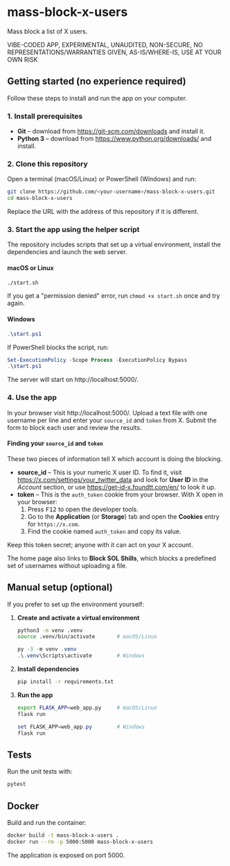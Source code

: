 # mass-block-x-users

Mass block a list of X users.

VIBE-CODED APP, EXPERIMENTAL, UNAUDITED, NON-SECURE, NO REPRESENTATIONS/WARRANTIES GIVEN, AS-IS/WHERE-IS, USE AT YOUR OWN RISK 

## Getting started (no experience required)

Follow these steps to install and run the app on your computer.

### 1. Install prerequisites

- **Git** – download from https://git-scm.com/downloads and install it.
- **Python 3** – download from https://www.python.org/downloads/ and install.

### 2. Clone this repository

Open a terminal (macOS/Linux) or PowerShell (Windows) and run:

```bash
git clone https://github.com/<your-username>/mass-block-x-users.git
cd mass-block-x-users
```

Replace the URL with the address of this repository if it is different.

### 3. Start the app using the helper script

The repository includes scripts that set up a virtual environment, install the dependencies and launch the web server.

#### macOS or Linux

```bash
./start.sh
```

If you get a "permission denied" error, run `chmod +x start.sh` once and try again.

#### Windows

```powershell
.\start.ps1
```

If PowerShell blocks the script, run:

```powershell
Set-ExecutionPolicy -Scope Process -ExecutionPolicy Bypass
.\start.ps1
```

The server will start on http://localhost:5000/.

### 4. Use the app

In your browser visit http://localhost:5000/.
Upload a text file with one username per line and enter your `source_id` and `token` from X. Submit the form to block each user and review the results.

#### Finding your `source_id` and `token`

These two pieces of information tell X which account is doing the blocking.

- **source_id** – This is your numeric X user ID. To find it, visit <https://x.com/settings/your_twitter_data> and look for **User ID** in the *Account* section, or use <https://get-id-x.foundtt.com/en/> to look it up.
- **token** – This is the `auth_token` cookie from your browser. With X open in your browser:
  1. Press <kbd>F12</kbd> to open the developer tools.
  2. Go to the **Application** (or **Storage**) tab and open the **Cookies** entry for `https://x.com`.
  3. Find the cookie named `auth_token` and copy its value.

Keep this token secret; anyone with it can act on your X account.

The home page also links to **Block SOL Shills**, which blocks a predefined set of usernames without uploading a file.

## Manual setup (optional)

If you prefer to set up the environment yourself:

1. **Create and activate a virtual environment**

   ```bash
   python3 -m venv .venv
   source .venv/bin/activate       # macOS/Linux
   ```

   ```powershell
   py -3 -m venv .venv
   .\.venv\Scripts\activate        # Windows
   ```

2. **Install dependencies**

   ```bash
   pip install -r requirements.txt
   ```

3. **Run the app**

   ```bash
   export FLASK_APP=web_app.py     # macOS/Linux
   flask run
   ```

   ```powershell
   set FLASK_APP=web_app.py        # Windows
   flask run
   ```

## Tests

Run the unit tests with:

```bash
pytest
```

## Docker

Build and run the container:

```bash
docker build -t mass-block-x-users .
docker run --rm -p 5000:5000 mass-block-x-users
```

The application is exposed on port 5000.

